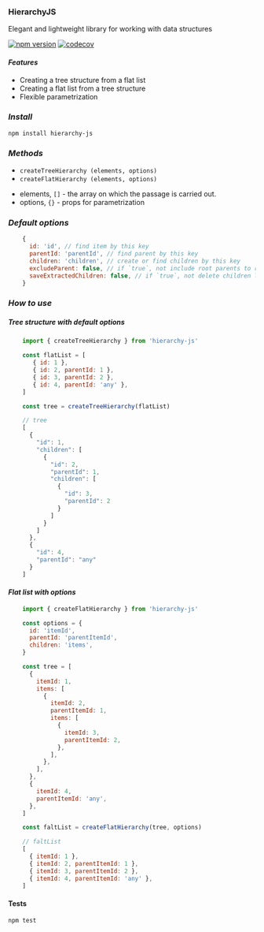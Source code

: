 ### HierarchyJS

Elegant and lightweight library for working with data structures

[![npm version](https://badge.fury.io/js/hierarchy-js.svg)](https://badge.fury.io/js/hierarchy-js)
[![codecov](https://codecov.io/gh/maxmarinich/hierarchy-js/branch/master/graph/badge.svg)](https://codecov.io/gh/maxmarinich/hierarchy-js)
#### _Features_

* Creating a tree structure from a flat list
* Creating a flat list from a tree structure
* Flexible parametrization

### _Install_

```apacheconfig
npm install hierarchy-js
```

### _Methods_
* `createTreeHierarchy (elements, options)`
* `createFlatHierarchy (elements, options)`

 - elements, `[]` - the array on which the passage is carried out.
 - options, `{}` - props for parametrization

### _Default options_
```javascript
    {
      id: 'id', // find item by this key
      parentId: 'parentId', // find parent by this key
      children: 'children', // create or find children by this key
      excludeParent: false, // if `true`, not include root parents to result
      saveExtractedChildren: false, // if `true`, not delete children list from descendants
    }
```

### _How to use_
##### _Tree structure with default options_
```javascript
    import { createTreeHierarchy } from 'hierarchy-js'

    const flatList = [
       { id: 1 },
       { id: 2, parentId: 1 },
       { id: 3, parentId: 2 },
       { id: 4, parentId: 'any' },
    ]

    const tree = createTreeHierarchy(flatList)

    // tree
    [
      {
        "id": 1,
        "children": [
          {
            "id": 2,
            "parentId": 1,
            "children": [
              {
                "id": 3,
                "parentId": 2
              }
            ]
          }
        ]
      },
      {
        "id": 4,
        "parentId": "any"
      }
    ]
```

#### _Flat list with options_
```javascript
    import { createFlatHierarchy } from 'hierarchy-js'

    const options = {
      id: 'itemId',
      parentId: 'parentItemId',
      children: 'items',
    }

    const tree = [
      {
        itemId: 1,
        items: [
          {
            itemId: 2,
            parentItemId: 1,
            items: [
              {
                itemId: 3,
                parentItemId: 2,
              },
            ],
          },
        ],
      },
      {
        itemId: 4,
        parentItemId: 'any',
      },
    ]

    const faltList = createFlatHierarchy(tree, options)

    // faltList
    [
      { itemId: 1 },
      { itemId: 2, parentItemId: 1 },
      { itemId: 3, parentItemId: 2 },
      { itemId: 4, parentItemId: 'any' },
    ]
```

#### Tests
```apacheconfig
npm test
```
